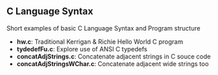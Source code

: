 ## C Language Syntax
Short examples of basic C Language Syntax and Program structure
* __hw.c__: Traditional Kerrigan & Richie Hello World C program
* __tydedefFu.c__: Explore use  of ANSI C typedefs
* __concatAdjStrings.c__: Concatenate adjacent strings in C souce code
* __concatAdjStringsWChar.c__: Concatenate adjacent wide strings too
